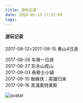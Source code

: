 ```yaml
---
title: 游玩记录
date: 2020-05-13 17:52:09
tags:
---
```

<h4>游玩记录</h4>
2017-08-12~2017-08-15 黄山4日游  

2017-08-26 车墩一日游  
2017-08-27 东佘山爬山  
2017-09-03 泰晤士小镇  
2017-09-10 蜘蛛侠：英雄归来  
2017-09-16 青浦奥特莱斯  

![avatar](https://hexo-leol3.oss-cn-shanghai.aliyuncs.com/min_photos/2017-05-01_xihu1.jpg)

